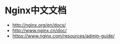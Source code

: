 # Nginx中文文档

- <http://nginx.org/en/docs/>
- <http://www.nginx.cn/doc/>
- <https://www.nginx.com/resources/admin-guide/>